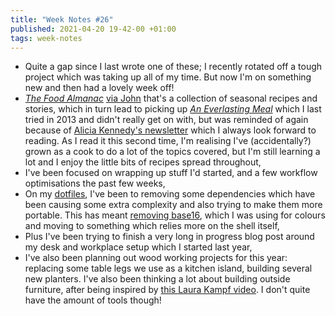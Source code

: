 ```yaml
---
title: "Week Notes #26"
published: 2021-04-20 19-42-00 +01:00
tags: week-notes
---
```


* Quite a gap since I last wrote one of these; I recently rotated off a
  tough project which was taking up all of my time. But now I'm on something
  new and then had a lovely week off!
* [_The Food Almanac_][2] [via John][1] that's a collection of seasonal recipes
  and stories, which in turn lead to picking up [_An Everlasting Meal_][3]
  which I last tried in 2013 and didn't really get on with, but was reminded of
  again because of [Alicia Kennedy's newsletter][4] which I always look forward
  to reading. As I read it this second time, I'm realising I've (accidentally?)
  grown as a cook to do a lot of the topics covered, but I'm still learning a
  lot and I enjoy the little bits of recipes spread throughout,
* I've been focused on wrapping up stuff I'd started, and a few workflow
  optimisations the past few weeks,
* On my [dotfiles][6], I've been to removing some dependencies which have been
  causing some extra complexity and also trying to make them more portable.
  This has meant [removing base16][7], which I was using for colours and moving
  to something which relies more on the shell itself,
* Plus I've been trying to finish a very long in progress blog post around my
  desk and workplace setup which I started last year,
* I've also been planning out wood working projects for this year: replacing
  some table legs we use as a kitchen island, building several new planters.
  I've also been thinking a lot about building outside furniture, after being
  inspired by [this Laura Kampf video][5]. I don't quite have the amount of
  tools though!

[1]: https://emailaddress.horse/2021/02/13/i-have-opened-my-window-and-it-is-cold-outside.html
[2]: https://uk.bookshop.org/books/the-food-almanac-recipes-and-stories-for-a-year-at-the-table/9781911641605
[3]: https://www.amazon.co.uk/dp/1439181888
[4]: https://www.aliciakennedy.news
[5]: https://www.youtube.com/watch?v=RbQGLaLDEA4
[6]: https://github.com/nickcharlton/dotfiles
[7]: https://github.com/nickcharlton/dotfiles/tree/remove-base16
